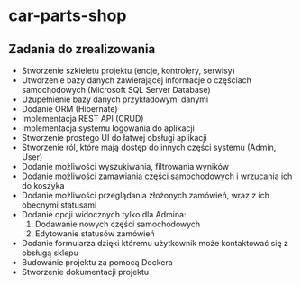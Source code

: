 # car-parts-shop

## Zadania do zrealizowania
- Stworzenie szkieletu projektu (encje, kontrolery, serwisy)
- Utworzenie bazy danych zawierającej informacje o częściach samochodowych (Microsoft SQL Server Database)
- Uzupełnienie bazy danych przykładowymi danymi
- Dodanie ORM (Hibernate)
- Implementacja REST API (CRUD)
- Implementacja systemu logowania do aplikacji
- Stworzenie prostego UI do łatwej obsługi aplikacji
- Stworzenie ról, które mają dostęp do innych części systemu (Admin, User)
- Dodanie możliwości wyszukiwania, filtrowania wyników
- Dodanie możliwości zamawiania części samochodowych i wrzucania ich do koszyka
- Dodanie możliwości przeglądania złożonych zamówień, wraz z ich obecnymi statusami
- Dodanie opcji widocznych tylko dla Admina:
  1. Dodawanie nowych części samochodowych
  2. Edytowanie statusów zamówień
- Dodanie formularza dzięki któremu użytkownik może kontaktować się z obsługą sklepu
- Budowanie projektu za pomocą Dockera
- Stworzenie dokumentacji projektu
